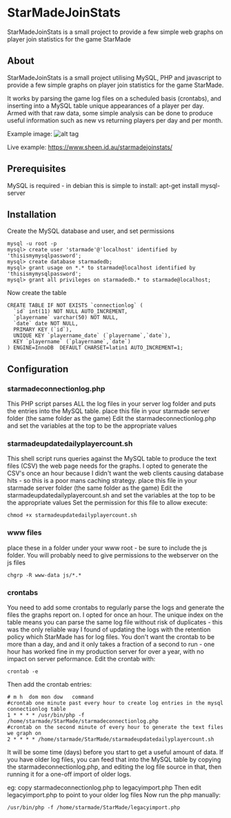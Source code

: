 # StarMadeJoinStats
StarMadeJoinStats is a small project to provide a few simple web graphs on player join statistics for the game StarMade

## About ##

StarMadeJoinStats is a small project utilising MySQL, PHP and javascript to provide a few simple graphs on player join statistics for the game StarMade.

It works by parsing the game log files on a scheduled basis (crontabs), and inserting into a MySQL table unique appearances of a player per day. Armed with that raw data, some simple analysis can be done to produce useful information such as new vs returning players per day and per month.

Example image: ![alt tag](https://raw.github.com/mikesheen/starmadejoinstats/master/sampleimage.png)


Live example: https://www.sheen.id.au/starmadejoinstats/

## Prerequisites ##

MySQL is required - in debian this is simple to install:
apt-get install mysql-server

## Installation ##
Create the MySQL database and user, and set permissions

```
mysql -u root -p
mysql> create user 'starmade'@'localhost' identified by 'thisismymysqlpassword';
mysql> create database starmadedb;
mysql> grant usage on *.* to starmade@localhost identified by 'thisismymysqlpassword';
mysql> grant all privileges on starmadedb.* to starmade@localhost;
```

Now create the table

```
CREATE TABLE IF NOT EXISTS `connectionlog` (
  `id` int(11) NOT NULL AUTO_INCREMENT,
  `playername` varchar(50) NOT NULL,
  `date` date NOT NULL,
  PRIMARY KEY (`id`),
  UNIQUE KEY `playername_date` (`playername`,`date`),
  KEY `playername` (`playername`,`date`)
) ENGINE=InnoDB  DEFAULT CHARSET=latin1 AUTO_INCREMENT=1;
```

## Configuration ##
### starmadeconnectionlog.php ###
This PHP script parses ALL the log files in your server log folder and puts the entries into the MySQL table.
place this file in your starmade server folder (the same folder as the game)
Edit the starmadeconnectionlog.php and set the variables at the top to be the appropriate values
### starmadeupdatedailyplayercount.sh ###
This shell script runs queries against the MySQL table to produce the text files (CSV) the web page needs for the graphs. I opted to generate the CSV's once an hour because I didn't want the web clients causing database hits - so this is a poor mans caching strategy.
place this file in your starmade server folder (the same folder as the game)
Edit the starmadeupdatedailyplayercount.sh and set the variables at the top to be the appropriate values
Set the permission for this file to allow execute: 

```
chmod +x starmadeupdatedailyplayercount.sh
```
### www files ###
place these in a folder under your www root - be sure to include the js folder.
You will probably need to give permissions to the webserver on the js files

```
chgrp -R www-data js/*.*
```
### crontabs ###
You need to add some crontabs to regularly parse the logs and generate the files the graphs report on. I opted for once an hour. The unique index on the table means you can parse the same log file without risk of duplicates - this was the only reliable way I found of updating the logs with the retention policy which StarMade has for log files. You don't want the crontab to be more than a day, and and it only takes a fraction of a second to run - one hour has worked fine in my production server for over a year, with no impact on server peformance.
Edit the crontab with:

```
crontab -e
```
Then add the crontab entries:

```
# m h  dom mon dow   command
#crontab one minute past every hour to create log entries in the mysql connectionlog table
1 * * * * /usr/bin/php -f /home/starmade/StarMade/starmadeconnectionlog.php
#crontab on the second minute of every hour to generate the text files we graph on
2 * * * * /home/starmade/StarMade/starmadeupdatedailyplayercount.sh
```

It will be some time (days) before you start to get a useful amount of data. If you have older log files, you can feed that into the MySQL table by copying the starmadeconnectionlog.php, and editing the log file source in that, then running it for a one-off import of older logs.

eg: copy starmadeconnectionlog.php to legacyimport.php
Then edit legacyimport.php to point to your older log files
Now run the php manually:

```
/usr/bin/php -f /home/starmade/StarMade/legacyimport.php
```